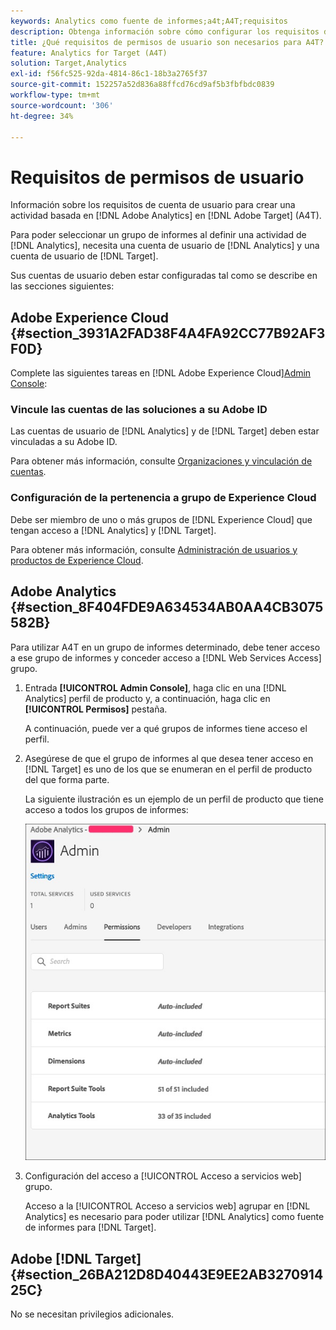 ```yaml
---
keywords: Analytics como fuente de informes;a4t;A4T;requisitos
description: Obtenga información sobre cómo configurar los requisitos de cuenta de usuario necesarios para crear una actividad basada en Adobe Analytics en Adobe [!DNL Target] uso de Analytics para [!DNL Target] (A4T).
title: ¿Qué requisitos de permisos de usuario son necesarios para A4T?
feature: Analytics for Target (A4T)
solution: Target,Analytics
exl-id: f56fc525-92da-4814-86c1-18b3a2765f37
source-git-commit: 152257a52d836a88ffcd76cd9af5b3fbfbdc0839
workflow-type: tm+mt
source-wordcount: '306'
ht-degree: 34%

---
```


# Requisitos de permisos de usuario

Información sobre los requisitos de cuenta de usuario para crear una actividad basada en [!DNL Adobe Analytics] en [!DNL Adobe Target] (A4T).

Para poder seleccionar un grupo de informes al definir una actividad de [!DNL Analytics], necesita una cuenta de usuario de [!DNL Analytics] y una cuenta de usuario de [!DNL Target].

Sus cuentas de usuario deben estar configuradas tal como se describe en las secciones siguientes:

## Adobe Experience Cloud {#section_3931A2FAD38F4A4FA92CC77B92AF3F0D}

Complete las siguientes tareas en [!DNL Adobe Experience Cloud][Admin Console](https://adminconsole.adobe.com):

### Vincule las cuentas de las soluciones a su Adobe ID

Las cuentas de usuario de [!DNL Analytics] y de [!DNL Target] deben estar vinculadas a su Adobe ID.

Para obtener más información, consulte [Organizaciones y vinculación de cuentas](https://experienceleague.adobe.com/docs/core-services/interface/administration/organizations.html?lang=en).

### Configuración de la pertenencia a grupo de Experience Cloud

Debe ser miembro de uno o más grupos de [!DNL Experience Cloud] que tengan acceso a [!DNL Analytics] y [!DNL Target].

Para obtener más información, consulte [Administración de usuarios y productos de Experience Cloud](https://experienceleague.adobe.com/docs/core-services/interface/manage-users-and-products/admin-getting-started.html).

## Adobe Analytics   {#section_8F404FDE9A634534AB0AA4CB3075582B}

Para utilizar A4T en un grupo de informes determinado, debe tener acceso a ese grupo de informes y conceder acceso a [!DNL Web Services Access] grupo.

1. Entrada **[!UICONTROL Admin Console]**, haga clic en una [!DNL Analytics] perfil de producto y, a continuación, haga clic en **[!UICONTROL Permisos]** pestaña.

   A continuación, puede ver a qué grupos de informes tiene acceso el perfil.

1. Asegúrese de que el grupo de informes al que desea tener acceso en [!DNL Target] es uno de los que se enumeran en el perfil de producto del que forma parte.

   La siguiente ilustración es un ejemplo de un perfil de producto que tiene acceso a todos los grupos de informes:

   ![Pestaña Permiso del Admin Console](/help/main/c-integrating-target-with-mac/a4t/assets/permissions-tab.png)

1. Configuración del acceso a [!UICONTROL Acceso a servicios web] grupo.

   Acceso a la [!UICONTROL Acceso a servicios web] agrupar en [!DNL Analytics] es necesario para poder utilizar [!DNL Analytics] como fuente de informes para [!DNL Target].


## Adobe [!DNL Target] {#section_26BA212D8D40443E9EE2AB327091425C}

No se necesitan privilegios adicionales.
